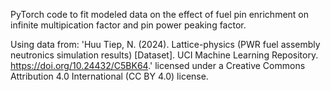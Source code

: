 PyTorch code to fit modeled data on the effect of fuel pin enrichment on infinite multipication factor and pin power peaking factor.

Using data from: 
'Huu Tiep, N. (2024). Lattice-physics (PWR fuel assembly neutronics simulation results) [Dataset]. UCI Machine Learning Repository. https://doi.org/10.24432/C5BK64.'
licensed under a Creative Commons Attribution 4.0 International (CC BY 4.0) license.
